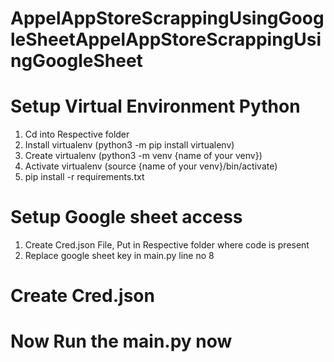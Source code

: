 # AppelAppStoreScrappingUsingGoogleSheetAppelAppStoreScrappingUsingGoogleSheet

# Setup Virtual Environment Python
1. Cd into Respective folder
2. Install virtualenv (python3 -m pip install virtualenv)
3. Create virtualenv (python3 -m venv {name of your venv})
4. Activate virtualenv (source {name of your venv}/bin/activate)
5. pip install -r requirements.txt

# Setup Google sheet access
1. Create Cred.json File, Put in Respective folder where code is present
2. Replace google sheet key in main.py line no 8

# Create Cred.json


# Now Run the main.py now
